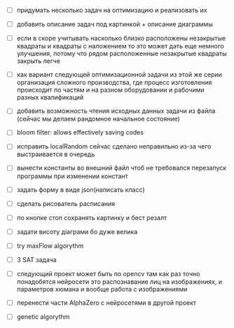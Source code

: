 - [ ] придумать несколько задач на оптимизацию и реализовать их
- [ ] добавить описание задач под картинкой + описание диаграммы
- [ ] если в скоре учитывать насколько близко расположены незакрытые квадраты и квадраты с наложением то это может дать еще немного улучшения, потому что рядом расположенные незакрытые квадраты закрыть легче
- [ ] как вариант следующей оптимизационной задачи из этой же серии организация сложного производства, где процесс изготовления происходит по частям и на разном оборудовании и рабочими разных квалификаций
- [ ] добавить возможность чтения исходных данных задачи из файла (сейчас мы делаем рандомное начальное состояние)
- [ ] bloom filter: allows effectively saving codes
- [ ] исправить localRandom сейчас сделано неправильно из-за чего выстраивается в очередь
- [ ] вынести константы во внешний файл чтоб не требовался перезапуск программы при изменении констант
- [ ] задать форму в виде json(написать класс)
- [ ] сделать рисователь расписания
- [ ] по кнопке стоп сохранять картинку и бест резалт
- [ ] задати висоту діаграми бо дуже велика

- [ ] try maxFlow algorythm
- [ ] 3 SAT задача 
- [ ] следующий проект может быть по opencv там как раз точно понадобятся нейросети это распознавание лиц на изображениях, и параметров хюмана и вообще работа с изображениями
- [ ] перенести части AlphaZero с нейросетями в другой проект
- [ ] genetic algorythm
